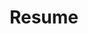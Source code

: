 ---
layout: redirect
permalink: /resume/
title: Resume
external_url: https://github.com/JacobFV/jacobfv.github.io/raw/source/assets/pdf/Resume.pdf
nav: true
---